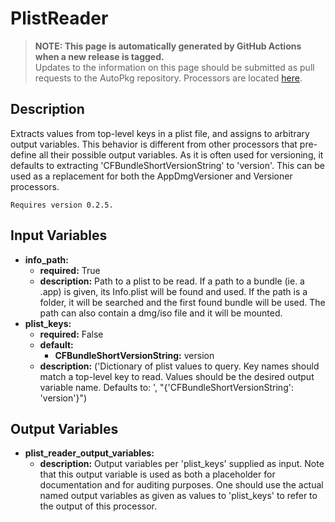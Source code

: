 # PlistReader

> **NOTE: This page is automatically generated by GitHub Actions when a new release is tagged.**<br />Updates to the information on this page should be submitted as pull requests to the AutoPkg repository. Processors are located [here](https://github.com/autopkg/autopkg/tree/master/Code/autopkglib).
## Description
Extracts values from top-level keys in a plist file, and assigns to
    arbitrary output variables. This behavior is different from other
    processors that pre-define all their possible output variables.
    As it is often used for versioning, it defaults to extracting
    'CFBundleShortVersionString' to 'version'. This can be used as a replacement
    for both the AppDmgVersioner and Versioner processors.

    Requires version 0.2.5.

## Input Variables
- **info\_path:**
    - **required:** True
    - **description:** Path to a plist to be read. If a path to a bundle (ie. a .app) is given, its Info.plist will be found and used. If the path is a folder, it will be searched and the first found bundle will be used. The path can also contain a dmg/iso file and it will be mounted.
- **plist\_keys:**
    - **required:** False
    - **default:**
        - **CFBundleShortVersionString:** version
    - **description:** ('Dictionary of plist values to query. Key names should match a top-level key to read. Values should be the desired output variable name. Defaults to: ', "{'CFBundleShortVersionString': 'version'}")

## Output Variables
- **plist\_reader\_output\_variables:**
    - **description:** Output variables per 'plist\_keys' supplied as input. Note that this output variable is used as both a placeholder for documentation and for auditing purposes. One should use the actual named output variables as given as values to 'plist\_keys' to refer to the output of this processor.


